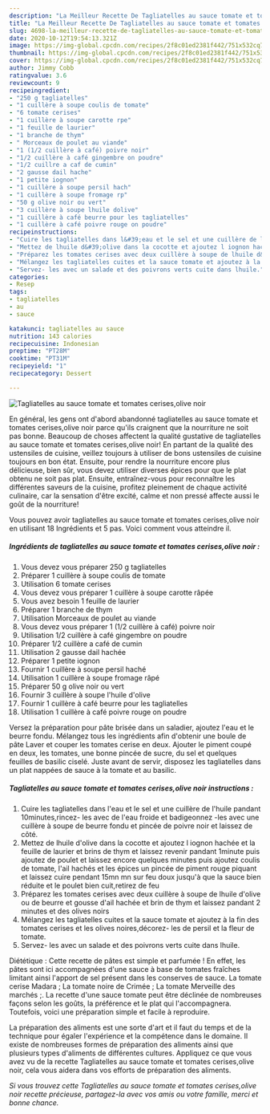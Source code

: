 ```yaml
---
description: "La Meilleur Recette De Tagliatelles au sauce tomate et tomates cerises,olive noir"
title: "La Meilleur Recette De Tagliatelles au sauce tomate et tomates cerises,olive noir"
slug: 4698-la-meilleur-recette-de-tagliatelles-au-sauce-tomate-et-tomates-cerises-olive-noir
date: 2020-10-12T19:54:13.321Z
image: https://img-global.cpcdn.com/recipes/2f8c01ed2381f442/751x532cq70/tagliatelles-au-sauce-tomate-et-tomates-cerisesolive-noir-photo-principale-de-la-recette.jpg
thumbnail: https://img-global.cpcdn.com/recipes/2f8c01ed2381f442/751x532cq70/tagliatelles-au-sauce-tomate-et-tomates-cerisesolive-noir-photo-principale-de-la-recette.jpg
cover: https://img-global.cpcdn.com/recipes/2f8c01ed2381f442/751x532cq70/tagliatelles-au-sauce-tomate-et-tomates-cerisesolive-noir-photo-principale-de-la-recette.jpg
author: Jimmy Cobb
ratingvalue: 3.6
reviewcount: 9
recipeingredient:
- "250 g tagliatelles"
- "1 cuillère à soupe coulis de tomate"
- "6 tomate cerises"
- "1 cuillère à soupe carotte rpe"
- "1 feuille de laurier"
- "1 branche de thym"
- " Morceaux de poulet au viande"
- "1 (1/2 cuillère à café) poivre noir"
- "1/2 cuillère à café gingembre on poudre"
- "1/2 cuillre a caf de cumin"
- "2 gausse dail hache"
- "1 petite iognon"
- "1 cuillère à soupe persil hach"
- "1 cuillère à soupe fromage rp"
- "50 g olive noir ou vert"
- "3 cuillère à soupe lhuile dolive"
- "1 cuillère à café beurre pour les tagliatelles"
- "1 cuillère à café poivre rouge on poudre"
recipeinstructions:
- "Cuire les tagliatelles dans l&#39;eau et le sel et une cuillère de l&#39;huile pandant 10minutes,rincez- les avec de l&#39;eau froide et badigeonnez -les avec une cuillère à soupe de beurre fondu et pincée de poivre noir et laissez de côté."
- "Mettez de lhuile d&#39;olive dans la cocotte et ajoutez l iognon hachée et la feuille de laurier et brins de thym et laissez revenir pandant 1minute puis ajoutez de poulet et laissez encore quelques minutes puis ajoutez coulis de tomate, l&#39;ail hachés et les épices un pincée de piment rouge piquant et laissez cuire pendant 15mn mn sur feu doux jusqu&#39;à que la sauce bien réduite et le poulet bien cuit,retirez de feu"
- "Préparez les tomates cerises avec deux cuillère à soupe de lhuile d&#39;olive ou de beurre et gousse d&#39;ail hachée et brin de thym et laissez pandant 2 minutes et des olives noirs"
- "Mélangez les tagliatelles cuites et la sauce tomate et ajoutez à la fin des tomates cerises et les olives noires,décorez- les de persil et la fleur de tomate."
- "Servez- les avec un salade et des poivrons verts cuite dans lhuile."
categories:
- Resep
tags:
- tagliatelles
- au
- sauce

katakunci: tagliatelles au sauce 
nutrition: 143 calories
recipecuisine: Indonesian
preptime: "PT28M"
cooktime: "PT31M"
recipeyield: "1"
recipecategory: Dessert

---
```



![Tagliatelles au sauce tomate et tomates cerises,olive noir](https://img-global.cpcdn.com/recipes/2f8c01ed2381f442/751x532cq70/tagliatelles-au-sauce-tomate-et-tomates-cerisesolive-noir-photo-principale-de-la-recette.jpg)

En général, les gens ont d'abord abandonné tagliatelles au sauce tomate et tomates cerises,olive noir parce qu'ils craignent que la nourriture ne soit pas bonne. Beaucoup de choses affectent la qualité gustative de tagliatelles au sauce tomate et tomates cerises,olive noir! En partant de la qualité des ustensiles de cuisine, veillez toujours à utiliser de bons ustensiles de cuisine toujours en bon état. Ensuite, pour rendre la nourriture encore plus délicieuse, bien sûr, vous devez utiliser diverses épices pour que le plat obtenu ne soit pas plat. Ensuite, entraînez-vous pour reconnaître les différentes saveurs de la cuisine, profitez pleinement de chaque activité culinaire, car la sensation d'être excité, calme et non pressé affecte aussi le goût de la nourriture!

<!--inarticleads1-->

Vous pouvez avoir tagliatelles au sauce tomate et tomates cerises,olive noir en utilisant 18 Ingrédients et 5 pas. Voici comment vous atteindre il.

##### Ingrédients de tagliatelles au sauce tomate et tomates cerises,olive noir :

1. Vous devez vous préparer 250 g tagliatelles
1. Préparer 1 cuillère à soupe coulis de tomate
1. Utilisation 6 tomate cerises
1. Vous devez vous préparer 1 cuillère à soupe carotte râpée
1. Vous avez besoin 1 feuille de laurier
1. Préparer 1 branche de thym
1. Utilisation  Morceaux de poulet au viande
1. Vous devez vous préparer 1 (1/2 cuillère à café) poivre noir
1. Utilisation 1/2 cuillère à café gingembre on poudre
1. Préparer 1/2 cuillère a café de cumin
1. Utilisation 2 gausse dail hachée
1. Préparer 1 petite iognon
1. Fournir 1 cuillère à soupe persil haché
1. Utilisation 1 cuillère à soupe fromage râpé
1. Préparer 50 g olive noir ou vert
1. Fournir 3 cuillère à soupe l&#39;huile d&#39;olive
1. Fournir 1 cuillère à café beurre pour les tagliatelles
1. Utilisation 1 cuillère à café poivre rouge on poudre


Versez la préparation pour pâte brisée dans un saladier, ajoutez l&#39;eau et le beurre fondu. Mélangez tous les ingrédients afin d&#39;obtenir une boule de pâte Laver et couper les tomates cerise en deux. Ajouter le piment coupé en deux, les tomates, une bonne pincée de sucre, du sel et quelques feuilles de basilic ciselé. Juste avant de servir, disposez les tagliatelles dans un plat nappées de sauce à la tomate et au basilic. 

<!--inarticleads2-->

##### Tagliatelles au sauce tomate et tomates cerises,olive noir instructions :

1. Cuire les tagliatelles dans l&#39;eau et le sel et une cuillère de l&#39;huile pandant 10minutes,rincez- les avec de l&#39;eau froide et badigeonnez -les avec une cuillère à soupe de beurre fondu et pincée de poivre noir et laissez de côté.
1. Mettez de lhuile d&#39;olive dans la cocotte et ajoutez l iognon hachée et la feuille de laurier et brins de thym et laissez revenir pandant 1minute puis ajoutez de poulet et laissez encore quelques minutes puis ajoutez coulis de tomate, l&#39;ail hachés et les épices un pincée de piment rouge piquant et laissez cuire pendant 15mn mn sur feu doux jusqu&#39;à que la sauce bien réduite et le poulet bien cuit,retirez de feu
1. Préparez les tomates cerises avec deux cuillère à soupe de lhuile d&#39;olive ou de beurre et gousse d&#39;ail hachée et brin de thym et laissez pandant 2 minutes et des olives noirs
1. Mélangez les tagliatelles cuites et la sauce tomate et ajoutez à la fin des tomates cerises et les olives noires,décorez- les de persil et la fleur de tomate.
1. Servez- les avec un salade et des poivrons verts cuite dans lhuile.


Diététique : Cette recette de pâtes est simple et parfumée ! En effet, les pâtes sont ici accompagnées d&#39;une sauce à base de tomates fraîches limitant ainsi l&#39;apport de sel présent dans les conserves de sauce. La tomate cerise Madara ; La tomate noire de Crimée ; La tomate Merveille des marchés ;. La recette d&#39;une sauce tomate peut être déclinée de nombreuses façons selon les goûts, la préférence et le plat qui l&#39;accompagnera. Toutefois, voici une préparation simple et facile à reproduire. 

<!--inarticleads1-->

<p>
La préparation des aliments est une sorte d'art et il faut du temps et de la technique pour égaler l'expérience et la compétence dans le domaine. Il existe de nombreuses formes de préparation des aliments ainsi que plusieurs types d'aliments de différentes cultures. Appliquez ce que vous avez vu de la recette Tagliatelles au sauce tomate et tomates cerises,olive noir, cela vous aidera dans vos efforts de préparation des aliments.
</p>

<p>
<i>Si vous trouvez cette Tagliatelles au sauce tomate et tomates cerises,olive noir recette précieuse, partagez-la avec vos amis ou votre famille, merci et bonne chance.</i>
</p>
